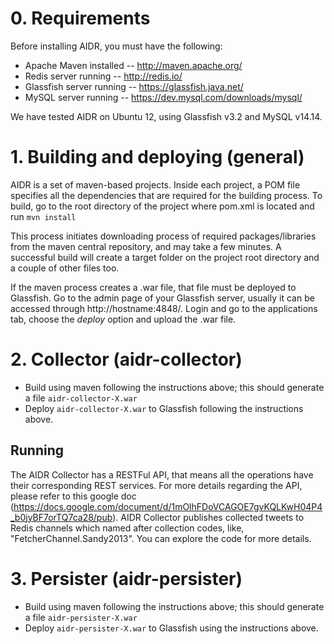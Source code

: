 # 0. Requirements

Before installing AIDR, you must have the following:

* Apache Maven installed -- http://maven.apache.org/
* Redis server running -- http://redis.io/
* Glassfish server running -- https://glassfish.java.net/
* MySQL server running -- https://dev.mysql.com/downloads/mysql/

We have tested AIDR on Ubuntu 12, using Glassfish v3.2 and MySQL v14.14.

# 1. Building and deploying (general)

AIDR is a set of maven-based projects. Inside each project, a POM file specifies all the dependencies that are required for the building process. To build, go to the root directory of the project where pom.xml is located and run `mvn install`

This process initiates downloading process of required packages/libraries from the maven central repository, and may take a few minutes. A successful build will create a target folder on the project root directory and a couple of other files too.

If the maven process creates a .war file, that file must be deployed to Glassfish. Go to the admin page of your Glassfish server, usually it can be accessed through http://hostname:4848/. Login and go to the applications tab, choose the _deploy_ option and upload the .war file.

# 2. Collector (aidr-collector)

* Build using maven following the instructions above; this should generate a file `aidr-collector-X.war`
* Deploy `aidr-collector-X.war` to Glassfish following the instructions above.

## Running

The AIDR Collector has a RESTFul API, that means all the operations have their corresponding REST services. For more details regarding the API, please refer to this google doc (https://docs.google.com/document/d/1mOlhFDoVCAGOE7gvKQLKwH04P4_b0jyBF7orTQ7ca28/pub). AIDR Collector publishes collected tweets to Redis channels which named after collection codes, like, "FetcherChannel.Sandy2013". You can explore the code for more details. 

# 3. Persister (aidr-persister)

* Build using maven following the instructions above; this should generate a file `aidr-persister-X.war`
* Deploy `aidr-persister-X.war` to Glassfish using the instructions above.


